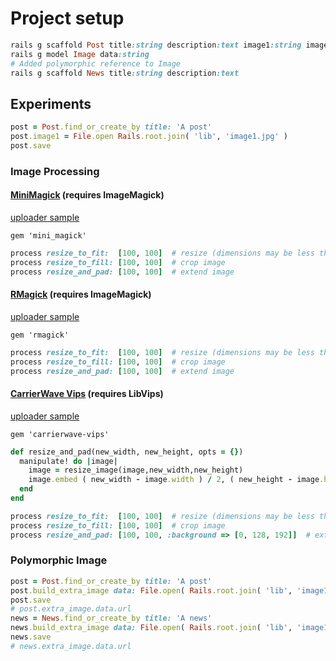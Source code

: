 # Project setup

```ruby
rails g scaffold Post title:string description:text image1:string image2:string image3:string image4:string image5:string image6:string image7:string image8:string image9:string
rails g model Image data:string
# Added polymorphic reference to Image
rails g scaffold News title:string description:text
```

## Experiments

```ruby
post = Post.find_or_create_by title: 'A post'
post.image1 = File.open Rails.root.join( 'lib', 'image1.jpg' )
post.save
```

### Image Processing

#### [MiniMagick](https://github.com/minimagick/minimagick) (requires ImageMagick)

[uploader sample](app/uploaders/image2_uploader.rb)

`gem 'mini_magick'`

```ruby
process resize_to_fit:  [100, 100]  # resize (dimensions may be less than required)
process resize_to_fill: [100, 100]  # crop image
process resize_and_pad: [100, 100]  # extend image
```

#### [RMagick](https://github.com/rmagick/rmagick) (requires ImageMagick)

[uploader sample](app/uploaders/image3_uploader.rb)

`gem 'rmagick'`

```ruby
process resize_to_fit:  [100, 100]  # resize (dimensions may be less than required)
process resize_to_fill: [100, 100]  # crop image
process resize_and_pad: [100, 100]  # extend image
```

#### [CarrierWave Vips](https://github.com/eltiare/carrierwave-vips) (requires LibVips)

[uploader sample](app/uploaders/image4_uploader.rb)

`gem 'carrierwave-vips'`

```ruby
def resize_and_pad(new_width, new_height, opts = {})
  manipulate! do |image|
    image = resize_image(image,new_width,new_height)
    image.embed ( new_width - image.width ) / 2, ( new_height - image.height ) / 2, new_width, new_height, opts
  end
end
```

```ruby
process resize_to_fit:  [100, 100]  # resize (dimensions may be less than required)
process resize_to_fill: [100, 100]  # crop image
process resize_and_pad: [100, 100, :background => [0, 128, 192]]  # extend image
```

### Polymorphic Image

```ruby
post = Post.find_or_create_by title: 'A post'
post.build_extra_image data: File.open( Rails.root.join( 'lib', 'image1.jpg' ) )
post.save
# post.extra_image.data.url
news = News.find_or_create_by title: 'A news'
news.build_extra_image data: File.open( Rails.root.join( 'lib', 'image1.jpg' ) )
news.save
# news.extra_image.data.url
```
